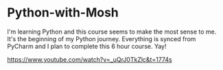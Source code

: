 # Python-with-Mosh
I'm learning Python and this course seems to make the most sense to me. It's the beginning of my Python journey. Everything is synced from PyCharm and I plan to complete this 6 hour course. Yay!

https://www.youtube.com/watch?v=_uQrJ0TkZlc&t=1774s
